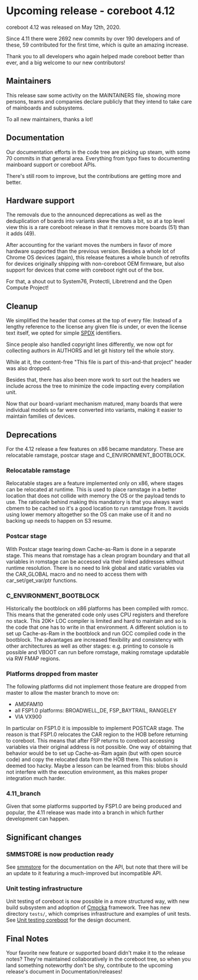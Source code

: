 Upcoming release - coreboot 4.12
================================

coreboot 4.12 was released on May 12th, 2020.

Since 4.11 there were 2692 new commits by over 190 developers and of
these, 59 contributed for the first time, which is quite an amazing
increase.

Thank you to all developers who again helped made coreboot better
than ever, and a big welcome to our new contributors!

Maintainers
-----------

This release saw some activity on the MAINTAINERS file, showing more
persons, teams and companies declare publicly that they intend to
take care of mainboards and subsystems.

To all new maintainers, thanks a lot!

Documentation
-------------

Our documentation efforts in the code tree are picking up steam, with
some 70 commits in that general area. Everything from typo fixes to
documenting mainboard support or coreboot APIs.

There's still room to improve, but the contributions are getting more
and better.

Hardware support
----------------

The removals due to the announced deprecations as well as the
deduplication of boards into variants skew the stats a bit, so at
a top level view this is a rare coreboot release in that it removes
more boards (51) than it adds (49).

After accounting for the variant moves the numbers in favor of more
hardware supported than the previous version. Besides a whole lot
of Chrome OS devices (again), this release features a whole bunch
of retrofits for devices originally shipping with non-coreboot OEM
firmware, but also support for devices that come with coreboot right
out of the box.

For that, a shout out to System76, Protectli, Libretrend and the
Open Compute Project!

Cleanup
--------

We simplified the header that comes at the top of every file:
Instead of a lengthy reference to the license any given file
is under, or even the license text itself, we opted for simple
[SPDX](https://www.spdx.org) identifiers.

Since people also handled copyright lines differently, we now opt for
collecting authors in AUTHORS and let git history tell the whole story.

While at it, the content-free "This file is part of this-and-that
project" header was also dropped.

Besides that, there has also been more work to sort out the headers
we include across the tree to minimize the code impacting every
compilation unit.

Now that our board-variant mechanism matured, many boards that were
individual models so far were converted into variants, making it
easier to maintain families of devices.

Deprecations
------------

For the 4.12 release a few features on x86 became mandatory. These are
relocatable ramstage, postcar stage and C\_ENVIRONMENT\_BOOTBLOCK.

### Relocatable ramstage

Relocatable stages are a feature implemented only on x86, where stages
can be relocated at runtime. This is used to place ramstage in a better
location that does not collide with memory the OS or the payload tends
to use. The rationale behind making this mandatory is that you always
want cbmem to be cached so it's a good location to run ramstage from.
It avoids using lower memory altogether so the OS can make use of it
and no backing up needs to happen on S3 resume.

### Postcar stage

With Postcar stage tearing down Cache-as-Ram is done in a separate
stage. This means that romstage has a clean program boundary and
that all variables in romstage can be accessed via their linked
addresses without runtime resolution. There is no need to link
global and static variables via the CAR\_GLOBAL macro and no need
to access them with car\_set/get\_var/ptr functions.

### C\_ENVIRONMENT\_BOOTBLOCK

Historically the bootblock on x86 platforms has been compiled with
romcc. This means that the generated code only uses CPU registers
and therefore no stack. This 20K+ LOC compiler is limited and hard
to maintain and so is the code that one has to write in that
environment. A different solution is to set up Cache-as-Ram in the
bootblock and run GCC compiled code in the bootblock. The advantages
are increased flexibility and consistency with other architectures as
well as other stages: e.g. printing to console is possible and
VBOOT can run before romstage, making romstage updatable via RW FMAP
regions.

### Platforms dropped from master

The following platforms did not implement those feature are dropped
from master to allow the master branch to move on:
- AMDFAM10
- all FSP1.0 platforms: BROADWELL\_DE, FSP\_BAYTRAIL, RANGELEY
- VIA VX900

In particular on FSP1.0 it is impossible to implement POSTCAR stage.
The reason is that FSP1.0 relocates the CAR region to the HOB before
returning to coreboot. This means that after FSP returns to coreboot
accessing variables via their original address is not possible. One
way of obtaining that behavior would be to set up Cache-as-Ram again
(but with open source code) and copy the relocated data from the HOB
there. This solution is deemed too hacky. Maybe a lesson can be
learned from this: blobs should not interfere with the execution
environment, as this makes proper integration much harder.

### 4.11\_branch

Given that some platforms supported by FSP1.0 are being produced and
popular, the 4.11 release was made into a branch in which further
development can happen.

Significant changes
-------------------

### SMMSTORE is now production ready

See [smmstore](../drivers/smmstore.md) for the documentation on
the API, but note that there will be an update to it featuring a
much-improved but incompatible API.

### Unit testing infrastructure

Unit testing of coreboot is now possible in a more structured way, with new
build subsystem and adoption of [Cmocka](https://cmocka.org/) framework. Tree
has new directory `tests/`, which comprises infrastructure and examples of unit
tests. See
[Unit testing coreboot](../technotes/2020-03-unit-testing-coreboot.md) for the
design document.

Final Notes
-----------

Your favorite new feature or supported board didn't make it to the
release notes? They're maintained collaboratively in the coreboot
tree, so when you land something noteworthy don't be shy, contribute
to the upcoming release's document in Documentation/releases!
